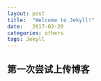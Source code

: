 ```yaml
---
layout: post
title:  "Welcome to Jekyll!"
date:   2017-02-20 
categories: others
tags: Jekyll
---
```

## 第一次尝试上传博客


